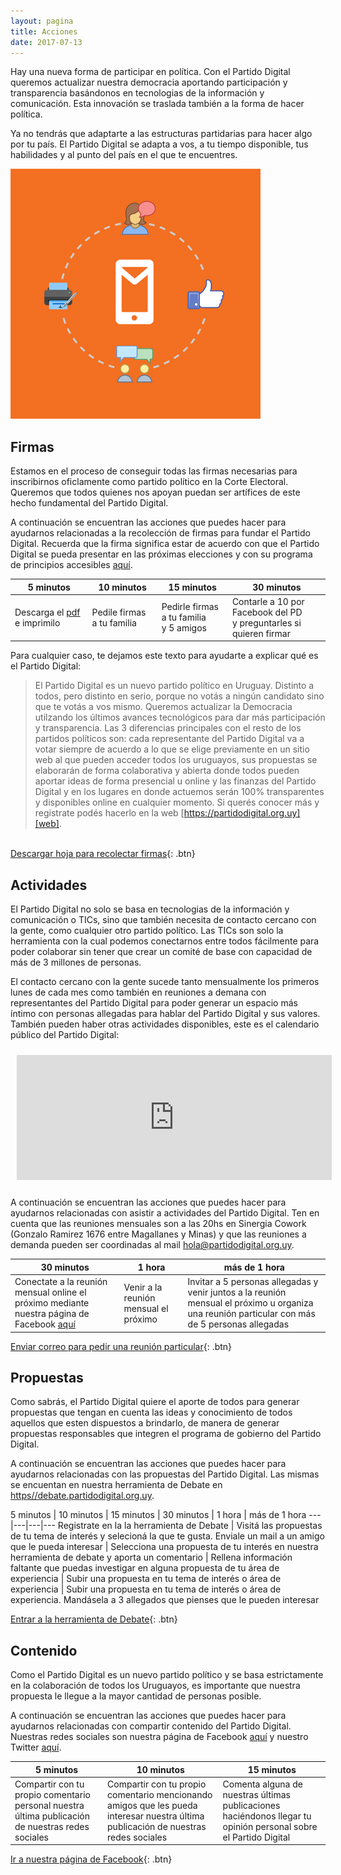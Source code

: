 ```yaml
---
layout: pagina
title: Acciones
date: 2017-07-13
---
```


<div class="banner">
    <div class="col-md-9">
      <p>Hay una nueva forma de participar en política. Con el Partido Digital queremos actualizar nuestra democracia aportando participación y transparencia basándonos en tecnologias de la información y comunicación. Esta innovación se traslada también a la forma de hacer política.</p>
      <p>Ya no tendrás que adaptarte a las estructuras partidarias para hacer algo por tu país. El Partido Digital se adapta a vos, a tu tiempo disponible, tus habilidades y al punto del país en el que te encuentres.</p>
    </div>
    <div class="col-md-3">
        <img src="assets/img/acciones.png" class="img-fluid">
    </div>
</div>

## Firmas

Estamos en el proceso de conseguir todas las firmas necesarias para inscribirnos oficlamente como partido político en la Corte Electoral. Queremos que todos quienes nos apoyan puedan ser artífices de este hecho fundamental del Partido Digital.

A continuación se encuentran las acciones que puedes hacer para ayudarnos relacionadas a la recolección de firmas para fundar el Partido Digital. Recuerda que la firma significa estar de acuerdo con que el Partido Digital se pueda presentar en las próximas elecciones y con su programa de principios accesibles [aquí][principios].

5 minutos | 10 minutos | 15 minutos | 30 minutos
---|---|---|---
Descarga el [pdf] e imprimilo | Pedile firmas a tu familia | Pedirle firmas a tu familia <br> y 5 amigos | Contarle a 10 por Facebook del PD <br> y preguntarles si quieren firmar

Para cualquier caso, te dejamos este texto para ayudarte a explicar qué es el Partido Digital:

> El Partido Digital es un nuevo partido político en Uruguay. Distinto a todos, pero distinto en serio, porque no votás a ningún candidato sino que te votás a vos mismo. Queremos actualizar la Democracia utilzando los últimos avances tecnológicos para dar más participación y transparencia. Las 3 diferencias principales con el resto de los partidos políticos son: cada representante del Partido Digital va a votar siempre de acuerdo a lo que se elige previamente en un sitio web al que pueden acceder todos los uruguayos, sus propuestas se elaborarán de forma colaborativa y abierta donde todos pueden aportar ideas de forma presencial u online y las finanzas del Partido Digital y en los lugares en donde actuemos serán 100% transparentes y disponibles online en cualquier momento. Si querés conocer más y registrate podés hacerlo en la web [https://partidodigital.org.uy][web].

<br>[Descargar hoja para recolectar firmas][pdf]{: .btn}

## Actividades

El Partido Digital no solo se basa en tecnologias de la información y comunicación o TICs, sino que también necesita de contacto cercano con la gente, como cualquier otro partido político. Las TICs son solo la herramienta con la cual podemos conectarnos entre todos fácilmente para poder colaborar sin tener que crear un comité de base con capacidad de más de 3 millones de personas.

El contacto cercano con la gente sucede tanto mensualmente los primeros lunes de cada mes como también en reuniones a demana con representantes del Partido Digital para poder generar un espacio más íntimo con personas allegadas para hablar del Partido Digital y sus valores. También pueden haber otras actividades disponibles, este es el calendario público del Partido Digital:

<iframe src="https://calendar.google.com/calendar/embed?title=Partido%20Digital&amp;showTitle=0&amp;showNav=0&amp;showPrint=0&amp;showTabs=0&amp;showCalendars=0&amp;showTz=0&amp;mode=AGENDA&amp;height=600&amp;wkst=1&amp;hl=es_419&amp;bgcolor=%23ffffff&amp;src=pdigitaluy%40gmail.com&amp;color=%231B887A&amp;ctz=America%2FMontevideo" style="border-width:0; margin: 10px; height: 200px;" width="100%" frameborder="0" scrolling="no"></iframe>

A continuación se encuentran las acciones que puedes hacer para ayudarnos relacionadas con asistir a actividades del Partido Digital. Ten en cuenta que las reuniones mensuales son a las 20hs en Sinergia Cowork (Gonzalo Ramirez 1676 entre Magallanes y Minas) y que las reuniones a demanda pueden ser coordinadas al mail [hola@partidodigital.org.uy].

30 minutos | 1 hora | más de 1 hora
---|---|---
Conectate a la reunión mensual online el próximo <span class="proximaReunion"></span> mediante nuestra página de Facebook [aquí][facebook] | Venir a la reunión mensual el próximo <span class="proximaReunion"></span> | Invitar a 5 personas allegadas y venir juntos a la reunión mensual el próximo <span class="proximaReunion"></span> u organiza una reunión particular con más de 5 personas allegadas

[Enviar correo para pedir una reunión particular][hola@partidodigital.org.uy]{: .btn}

## Propuestas

Como sabrás, el Partido Digital quiere el aporte de todos para generar propuestas que tengan en cuenta las ideas y conocimiento de todos aquellos que esten dispuestos a brindarlo, de manera de generar propuestas responsables que integren el programa de gobierno del Partido Digital.

A continuación se encuentran las acciones que puedes hacer para ayudarnos relacionadas con las propuestas del Partido Digital. Las mismas se encuentan en nuestra herramienta de Debate en [https//debate.partidodigital.org.uy][debate].

5 minutos | 10 minutos | 15 minutos | 30 minutos | 1 hora | más de 1 hora
---|---|---|---
Registrate en la la herramienta de Debate | Visitá las propuestas de tu tema de interés y selecioná la que te gusta. Enviale un mail a un amigo que le pueda interesar | Selecciona una propuesta de tu interés en nuestra herramienta de debate y aporta un comentario | Rellena información faltante que puedas investigar en alguna propuesta de tu área de experiencia | Subir una propuesta en tu tema de interés o área de experiencia | Subir una propuesta en tu tema de interés o área de experiencia. Mandásela a 3 allegados que pienses que le pueden interesar

[Entrar a la herramienta de Debate][debate]{: .btn}

## Contenido

Como el Partido Digital es un nuevo partido político y se basa estrictamente en la colaboración de todos los Uruguayos, es importante que nuestra propuesta le llegue a la mayor cantidad de personas posible.

A continuación se encuentran las acciones que puedes hacer para ayudarnos relacionadas con compartir contenido del Partido Digital. Nuestras redes sociales son nuestra página de Facebook [aquí][facebook] y nuestro Twitter [aquí][twitter].

5 minutos | 10 minutos | 15 minutos
---|---|---
Compartir con tu propio comentario personal nuestra última publicación de nuestras redes sociales | Compartir con tu propio comentario mencionando amigos que les pueda interesar nuestra última publicación de nuestras redes sociales | Comenta alguna de nuestras últimas publicaciones haciéndonos llegar tu opinión personal sobre el Partido Digital

[Ir a nuestra página de Facebook][facebook]{: .btn}

[web]: https://partidodigital.org.uy
[principios]: /documentos/programa-de-principios
[pdf]: https://recursos.partidodigital.org.uy/assets/pdf/hoja_firma.pdf
[debate]: https://debate.partidodigital.org.uy
[facebook]: https://www.facebook.com/PDigitalUY
[twitter]: https://www.twitter.com/PDigitalUY
[hola@partidodigital.org.uy]: mailto:hola@partidodigital.org.uy